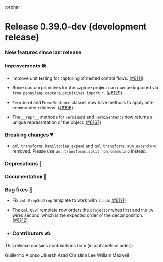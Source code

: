 :orphan:

# Release 0.39.0-dev (development release)

<h3>New features since last release</h3>

<h3>Improvements 🛠</h3>

* Improve unit testing for capturing of nested control flows.
  [(#6111)](https://github.com/PennyLaneAI/pennylane/pull/6111)

* Some custom primitives for the capture project can now be imported via
  `from pennylane.capture.primitives import *`.
  [(#6129)](https://github.com/PennyLaneAI/pennylane/pull/6129)

* `FermiWord` and `FermiSentence` classes now have methods to apply
   anti-commutator relations.
   [(#6196)](https://github.com/PennyLaneAI/pennylane/pull/6196)

* The `__repr__` methods for `FermiWord` and `FermiSentence` now returns a
  unique representation of the object.
  [(#6167)](https://github.com/PennyLaneAI/pennylane/pull/6167)


<h3>Breaking changes 💔</h3>

* `qml.transforms.hamiltonian_expand` and `qml.transforms.sum_expand` are removed.
  Please use `qml.transforms.split_non_commuting` instead.

<h3>Deprecations 👋</h3>

<h3>Documentation 📝</h3>

<h3>Bug fixes 🐛</h3>

* Fix `qml.PrepSelPrep` template to work with `torch`:
  [(#6191)](https://github.com/PennyLaneAI/pennylane/pull/6191)

* The ``qml.QSVT`` template now orders the ``projector`` wires first and the ``UA`` wires second, which is the expected order of the decomposition.
  [(#6212)](https://github.com/PennyLaneAI/pennylane/pull/6212)

* <h3>Contributors ✍️</h3>

This release contains contributions from (in alphabetical order):

Guillermo Alonso
Utkarsh Azad
Christina Lee
William Maxwell
